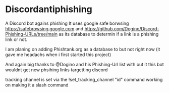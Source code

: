 # Discordantiphishing
 A Discord bot agains phishing
 It uses google safe borwsing https://safebrowsing.google.com
 and https://github.com/Dogino/Discord-Phishing-URLs/tree/main 
 as its database to determin if a link is a phishing link or not.

 I am planing on adding Phishtank.org as a database to but not right now
 (it gave me headachs when i first started this project)

 And again big thanks to @Dogino and his Phishing-Url list with out it
 this bot wouldnt get new phsihing links targetting discord

 tracking channel is set via the !set_tracking_channel "id" command
 working on making it a slash command 
